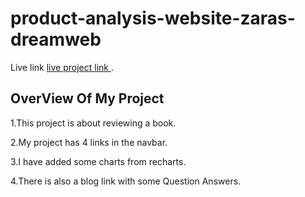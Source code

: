 # product-analysis-website-zaras-dreamweb

Live link [live project link ](https://book-block-bluster.netlify.app/).

## OverView Of My Project

1.This project is about reviewing a book.

2.My project has 4 links in the navbar.

3.I have added some charts from recharts.

4.There is also a blog link with some Question Answers.

